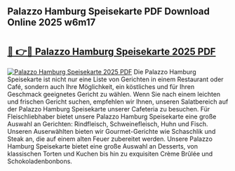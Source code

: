 ## Palazzo Hamburg Speisekarte PDF Download Online 2025 w6m17

# <h2><a href="http://gce6jf.nevu.top/?p=Palazzo+Hamburg+Speisekarte">🔗 👉🔴 Palazzo Hamburg Speisekarte 2025 PDF</a></h2>

[![Palazzo Hamburg Speisekarte 2025 PDF](https://i.imgur.com/dBaPXMq.png)](http://gce6jf.nevu.top/?p=Palazzo+Hamburg+Speisekarte)
Die Palazzo Hamburg Speisekarte ist nicht nur eine Liste von Gerichten in einem Restaurant oder Café, sondern auch Ihre Möglichkeit, ein köstliches und für Ihren Geschmack geeignetes Gericht zu wählen. Wenn Sie nach einem leichten und frischen Gericht suchen, empfehlen wir Ihnen, unseren Salatbereich auf der Palazzo Hamburg Speisekarte unserer Cafeteria zu besuchen. Für Fleischliebhaber bietet unsere Palazzo Hamburg Speisekarte eine große Auswahl an Gerichten: Rindfleisch, Schweinefleisch, Huhn und Fisch. Unseren Auserwählten bieten wir Gourmet-Gerichte wie Schaschlik und Steak an, die auf einem alten Feuer zubereitet werden. Unsere Palazzo Hamburg Speisekarte bietet eine große Auswahl an Desserts, von klassischen Torten und Kuchen bis hin zu exquisiten Crème Brûlée und Schokoladenbonbons.
